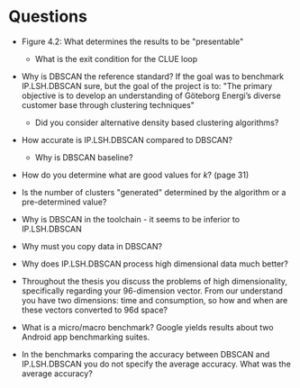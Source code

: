 # Questions
- Figure 4.2: What determines the results to be "presentable"
    - What is the exit condition for the CLUE loop
- Why is DBSCAN the reference standard? If the goal was to benchmark IP.LSH.DBSCAN sure, but the goal of the project is to: 
        "The primary objective is to develop an understanding of Göteborg Energi’s diverse customer base through clustering techniques"
    - Did you consider alternative density based clustering algorithms?
- How accurate is IP.LSH.DBSCAN compared to DBSCAN?
    - Why is DBSCAN baseline?
- How do you determine what are good values for $k$? (page 31)
- Is the number of clusters "generated" determined by the algorithm or a pre-determined value?
- Why is DBSCAN in the toolchain - it seems to be inferior to IP.LSH.DBSCAN
- Why must you copy data in DBSCAN?
- Why does IP.LSH.DBSCAN process high dimensional data much better?

- Throughout the thesis you discuss the problems of high 
  dimensionality, specifically regarding your 96-dimension vector.
  From our understand you have two dimensions: time and consumption,
  so how and when are these vectors converted to 96d space?

- What is a micro/macro benchmark?
  Google yields results about two Android app benchmarking suites.

- In the benchmarks comparing the accuracy between DBSCAN
  and IP.LSH.DBSCAN you do not specify the average
  accuracy. What was the average accuracy?
